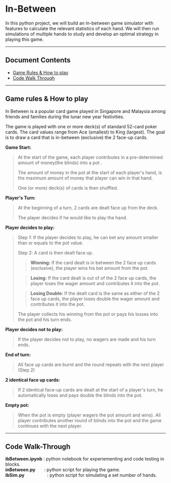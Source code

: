 # In-Between

In this python project, we will build an In-between game simulator with features to calculate the relevant statistics of each hand.
We will then run simulations of multiple hands to study and develop an optimal strategy in playing this game.

---
## Document Contents

* [Game Rules & How to play](#gameRules)
* [Code Walk Through](#codeWalkThrough) 

---
## Game rules & How to play <a name = "gameRules"></a>

In Between is a popular card game played in Singapore and Malaysia among friends and families during the lunar new year festivities.

The game is played with one or more deck(s) of standard 52-card poker cards. The card values range from Ace (smallest) to King (largest).
The goal is to draw a card that is in-between (exclusive) the 2 face-up cards.

**Game Start:**  
> At the start of the game, each player contributes in a pre-determined amount of money(the blinds) into a pot .
> 
> The amount of money in the pot at the start of each player's hand, is the maximum amount of money that player can win in that hand.
> 
> One (or more) deck(s) of cards is then shuffled.  

**Player's Turn:**
> At the beginning of a turn, 2 cards are dealt face up from the deck.
> 
> The player decides if he would like to play the hand.  

**Player decides to play:**   
>Step 1: If the player decides to play, he can bet any amount smaller than or equals to the pot value.
>
>Step 2: A card is then dealt face up.
>
>>**Winning:** If the card dealt is in between the 2 face up cards (exclusive), the player wins his bet amount from the pot.
>
>>**Losing:** If the card dealt is out of of the 2 face up cards, the player loses the wager amount and contributes it into the pot.
>
>>**Losing Double:** If the dealt card is the same as either of the 2 face up cards, the player loses double the wager amount and contributes it into the pot.  
>
>The player collects his winning from the pot or pays his losses into the pot and his turn ends.  

**Player decides not to play:**  
>If the player decides not to play, no wagers are made and his turn ends.  

**End of turn:**  
>All face up cards are burnt and the round repeats with the next player (Step 2)  
>

**2 identical face up cards:**  
>If 2 identical face-up cards are dealt at the start of a player's turn, he automatically loses and pays double the blinds into the pot.  

**Empty pot:**
>When the pot is empty (player wagers the pot amount and wins). All player contributes another round of blinds into the pot and the game continues with the next player.  

---
## Code Walk-Through <a name = "codeWalkThrough"></a>

**ibBetween.ipynb** : python notebook for experiementing and code testing in blocks.  
**inBetween.py**&nbsp;&nbsp;&nbsp;&nbsp;&nbsp;&nbsp;&nbsp;: python script for playing the game.  
**ibSim.py**&nbsp;&nbsp;&nbsp;&nbsp;&nbsp;&nbsp;&nbsp;&nbsp;&nbsp;&nbsp;&nbsp;&nbsp;&nbsp;&nbsp;&nbsp;&nbsp;&nbsp;&nbsp;: python script for simulating a set number of hands.  
